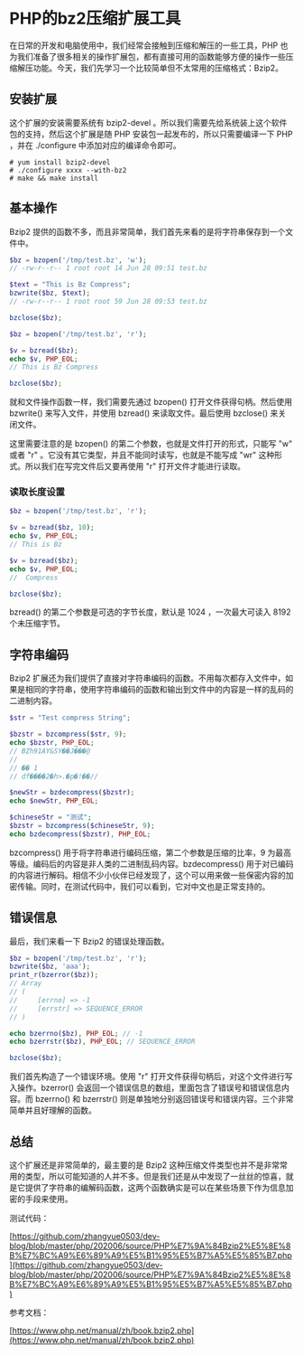 # PHP的bz2压缩扩展工具

在日常的开发和电脑使用中，我们经常会接触到压缩和解压的一些工具，PHP 也为我们准备了很多相关的操作扩展包，都有直接可用的函数能够方便的操作一些压缩解压功能。今天，我们先学习一个比较简单但不太常用的压缩格式：Bzip2。

## 安装扩展

这个扩展的安装需要系统有 bzip2-devel 。所以我们需要先给系统装上这个软件包的支持，然后这个扩展是随 PHP 安装包一起发布的，所以只需要编译一下 PHP ，并在 ./configure 中添加对应的编译命令即可。

```shell
# yum install bzip2-devel
# ./configure xxxx --with-bz2
# make && make install
```

## 基本操作

Bzip2 提供的函数不多，而且非常简单，我们首先来看的是将字符串保存到一个文件中。

```php
$bz = bzopen('/tmp/test.bz', 'w');
// -rw-r--r-- 1 root root 14 Jun 28 09:51 test.bz

$text = "This is Bz Compress";
bzwrite($bz, $text);
// -rw-r--r-- 1 root root 59 Jun 28 09:53 test.bz

bzclose($bz);

$bz = bzopen('/tmp/test.bz', 'r');

$v = bzread($bz);
echo $v, PHP_EOL;
// This is Bz Compress

bzclose($bz);
```

就和文件操作函数一样，我们需要先通过 bzopen() 打开文件获得句柄。然后使用 bzwrite() 来写入文件，并使用 bzread() 来读取文件。最后使用 bzclose() 来关闭文件。

这里需要注意的是 bzopen() 的第二个参数，也就是文件打开的形式，只能写 "w" 或者 "r" 。它没有其它类型，并且不能同时读写，也就是不能写成 "wr" 这种形式。所以我们在写完文件后又要再使用 "r" 打开文件才能进行读取。

### 读取长度设置

```php
$bz = bzopen('/tmp/test.bz', 'r');

$v = bzread($bz, 10);
echo $v, PHP_EOL;
// This is Bz

$v = bzread($bz);
echo $v, PHP_EOL;
//  Compress

bzclose($bz);
```

bzread() 的第二个参数是可选的字节长度，默认是 1024 ，一次最大可读入 8192 个未压缩字节。

## 字符串编码

Bzip2 扩展还为我们提供了直接对字符串编码的函数。不用每次都存入文件中，如果是相同的字符串，使用字符串编码的函数和输出到文件中的内容是一样的乱码的二进制内容。

```php
$str = "Test compress String";

$bzstr = bzcompress($str, 9);
echo $bzstr, PHP_EOL;
// BZh91AY&SY��J���@
//
// �� 1
// df����2�h>.�p�!��//

$newStr = bzdecompress($bzstr);
echo $newStr, PHP_EOL;

$chineseStr = "测试";
$bzstr = bzcompress($chineseStr, 9);
echo bzdecompress($bzstr), PHP_EOL;
```

bzcompress() 用于将字符串进行编码压缩，第二个参数是压缩的比率，9 为最高等级。编码后的内容是非人类的二进制乱码内容。bzdecompress() 用于对已编码的内容进行解码。相信不少小伙伴已经发现了，这个可以用来做一些保密内容的加密传输。同时，在测试代码中，我们可以看到，它对中文也是正常支持的。

## 错误信息

最后，我们来看一下 Bzip2 的错误处理函数。

```php
$bz = bzopen('/tmp/test.bz', 'r');
bzwrite($bz, 'aaa');
print_r(bzerror($bz));
// Array
// (
//     [errno] => -1
//     [errstr] => SEQUENCE_ERROR
// )

echo bzerrno($bz), PHP_EOL; // -1
echo bzerrstr($bz), PHP_EOL; // SEQUENCE_ERROR

bzclose($bz);
```

我们首先构造了一个错误环境。使用 "r" 打开文件获得句柄后，对这个文件进行写入操作。bzerror() 会返回一个错误信息的数组，里面包含了错误号和错误信息内容。而 bzerrno() 和 bzerrstr() 则是单独地分别返回错误号和错误内容。三个非常简单并且好理解的函数。

## 总结

这个扩展还是非常简单的，最主要的是 Bzip2 这种压缩文件类型也并不是非常常用的类型，所以可能知道的人并不多。但是我们还是从中发现了一丝丝的惊喜，就是它提供了字符串的编解码函数，这两个函数确实是可以在某些场景下作为信息加密的手段来使用。

测试代码：

[https://github.com/zhangyue0503/dev-blog/blob/master/php/202006/source/PHP%E7%9A%84Bzip2%E5%8E%8B%E7%BC%A9%E6%89%A9%E5%B1%95%E5%B7%A5%E5%85%B7.php](https://github.com/zhangyue0503/dev-blog/blob/master/php/202006/source/PHP%E7%9A%84Bzip2%E5%8E%8B%E7%BC%A9%E6%89%A9%E5%B1%95%E5%B7%A5%E5%85%B7.php)

参考文档：

[https://www.php.net/manual/zh/book.bzip2.php](https://www.php.net/manual/zh/book.bzip2.php)